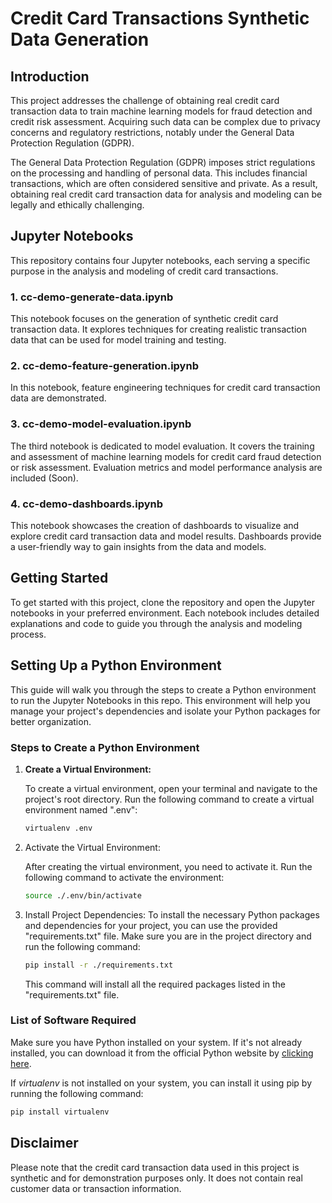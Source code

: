 # Credit Card Transactions Synthetic Data Generation

## Introduction

This project addresses the challenge of obtaining real credit card transaction data to train machine learning models for fraud detection and credit risk assessment. Acquiring such data can be complex due to privacy concerns and regulatory restrictions, notably under the General Data Protection Regulation (GDPR).

The General Data Protection Regulation (GDPR) imposes strict regulations on the processing and handling of personal data. This includes financial transactions, which are often considered sensitive and private. As a result, obtaining real credit card transaction data for analysis and modeling can be legally and ethically challenging.

## Jupyter Notebooks

This repository contains four Jupyter notebooks, each serving a specific purpose in the analysis and modeling of credit card transactions.

### 1. cc-demo-generate-data.ipynb

This notebook focuses on the generation of synthetic credit card transaction data. It explores techniques for creating realistic transaction data that can be used for model training and testing.

### 2. cc-demo-feature-generation.ipynb

In this notebook, feature engineering techniques for credit card transaction data are demonstrated. 

### 3. cc-demo-model-evaluation.ipynb

The third notebook is dedicated to model evaluation. It covers the training and assessment of machine learning models for credit card fraud detection or risk assessment. Evaluation metrics and model performance analysis are included (Soon).

### 4. cc-demo-dashboards.ipynb

This notebook showcases the creation of dashboards to visualize and explore credit card transaction data and model results. Dashboards provide a user-friendly way to gain insights from the data and models.

## Getting Started

To get started with this project, clone the repository and open the Jupyter notebooks in your preferred environment. Each notebook includes detailed explanations and code to guide you through the analysis and modeling process.

## Setting Up a Python Environment

This guide will walk you through the steps to create a Python environment to run the Jupyter Notebooks in this repo. This environment will help you manage your project's dependencies and isolate your Python packages for better organization.

### Steps to Create a Python Environment

1. **Create a Virtual Environment:**

   To create a virtual environment, open your terminal and navigate to the project's root directory. Run the following command to create a virtual environment named ".env":

   ```bash
   virtualenv .env
   ```
2. Activate the Virtual Environment:

   After creating the virtual environment, you need to activate it. Run the following command to activate the environment:
   ```bash
   source ./.env/bin/activate
   ```

3. Install Project Dependencies:
    To install the necessary Python packages and dependencies for your project, you can use the provided "requirements.txt" file. Make sure you are in the project directory and run the following command:
    ```bash
    pip install -r ./requirements.txt
    ```
    This command will install all the required packages listed in the "requirements.txt" file.

### List of Software Required

Make sure you have Python installed on your system. If it's not already installed, you can download it from the official Python website by [clicking here](https://www.python.org/downloads/).

If *virtualenv* is not installed on your system, you can install it using pip by running the following command:
```bash
pip install virtualenv
```

## Disclaimer

Please note that the credit card transaction data used in this project is synthetic and for demonstration purposes only. It does not contain real customer data or transaction information.